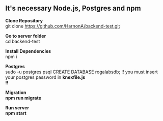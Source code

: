 <h2>It's necessary Node.js, Postgres and npm</h2>

<b> Clone Repository </b></br>
git clone https://github.com/HarnonA/backend-test.git

<b> Go to server folder </b></br>
cd backend-test

<b> Install Dependencies </b></br>
npm i

<b> Postgres </b></br>
sudo -u postgres psql
CREATE DATABASE rogalabsdb;
!! you must insert your postgres password in <b>knexfile.js</br> !!

<b> Migration </b></br>
npm run migrate

<b> Run server </b></br>
npm start




